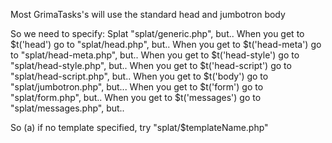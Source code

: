 Most GrimaTasks's will use the standard head and jumbotron body

So we need to specify:
Splat "splat/generic.php", but..
    When you get to $t('head') go to        "splat/head.php", but..
    When you get to $t('head-meta') go to   "splat/head-meta.php", but..
    When you get to $t('head-style') go to  "splat/head-style.php", but..
    When you get to $t('head-script') go to "splat/head-script.php", but..
    When you get to $t('body') go to        "splat/jumbotron.php", but...
    When you get to $t('form') go to        "splat/form.php", but..
    When you get to $t('messages') go to    "splat/messages.php", but..


So (a) if no template specified, try "splat/$templateName.php"
